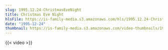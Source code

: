 ```yaml
---
slug: 1995.12.24-ChristmasEveNight
title: Christmas Eve Night
hlsFile: https://is-family-media.s3.amazonaws.com/hls/1995.12.24-ChristmasEveNight/1995.12.24-ChristmasEveNight.m3u8
date: "1995-12-24"
thumbnail: https://is-family-media.s3.amazonaws.com/video-thumbnails/1995.12.24-ChristmasEveNight.png
---
```

{{< video >}}
